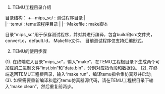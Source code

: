 1. TEMU工程目录介绍

目录结构：
   +--mips_sc/        		: 测试程序目录
   |        
   |--temu/			: temu源程序目录
   |
   |--Makefile			: make脚本

目录"mips_sc"用于保存测试程序，并对其进行编译，包含build和src文件夹，convert.c，default.ld， Makefile文件。
目前测试程序仅支持汇编形式。

2. TEMU的使用步骤

(1). 在终端进入目录”mips_sc“，输入“make”，在TEMU工程根目录下生成两个可加载的二进制文件“inst.bin”和“data.bin”，分别对应指令段和数据段。
(2). 在终端退回TEMU工程根目录，输入“make run”，编译temu指令集仿真器并启动。
(3). 如果需要重新编译和运行temu仿真器源代码，请在TEMU工程根目录下输入“make clean”，然后重复前两步。

